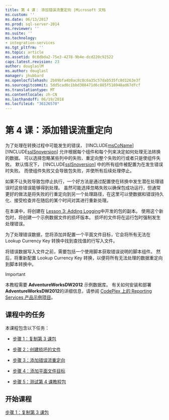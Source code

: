 ```yaml
---
title: 第 4 课： 添加错误流重定向 |Microsoft 文档
ms.custom: ''
ms.date: 06/13/2017
ms.prod: sql-server-2014
ms.reviewer: ''
ms.suite: ''
ms.technology:
- integration-services
ms.tgt_pltfrm: ''
ms.topic: article
ms.assetid: 0c8dbda2-75e3-4278-9b4e-dcd220c92522
caps.latest.revision: 23
author: douglaslM
ms.author: douglasl
manager: jhubbard
ms.openlocfilehash: 2b09bfa4b9ac8c0c6a35c57dab535fc8d1263e3f
ms.sourcegitcommit: 5dd5cad0c1bbd308471d6c885f516948ad67dfcf
ms.translationtype: MT
ms.contentlocale: zh-CN
ms.lasthandoff: 06/19/2018
ms.locfileid: "36126570"
---
```

# <a name="lesson-4-adding-error-flow-redirection"></a>第 4 课：添加错误流重定向
  为了处理在转换过程中可能发生的错误， [!INCLUDE[msCoName](../includes/msconame-md.md)] [!INCLUDE[ssISnoversion](../includes/ssisnoversion-md.md)] 允许根据每个组件和每个列来决定如何处理无法转换的数据。 可以选择忽略某些列中的失败、重定向整个失败的行或者只是使组件失败。 默认情况下， [!INCLUDE[ssISnoversion](../includes/ssisnoversion-md.md)] 中的所有组件被配置为在发生错误时失败。 而使组件失败又会导致包失败，并使所有后续处理停止。  
  
 如果不让失败导致包停止执行，一个好方法是通过配置使在转换中发生潜在处理错误时这些错误能够得到处理。 虽然可能选择忽略失败以确保包成功运行，但通常更好的做法是将失败的行重定向到另一个处理路径，在这里可以使数据和错误持久化、接受检查并在随后的某个时间对其进行重新处理。  
  
 在本课中，将创建在 [Lesson 3: Adding Logging](lesson-3-add-logging-with-ssis.md)中开发的包的副本。 使用这个新包时，将创建一个示例数据文件的损坏版本。 损坏的文件将在运行包时强制发生处理错误。  
  
 为了处理错误数据，您将添加并配置一个平面文件目标，它会将所有无法在 Lookup Currency Key 转换中找到查找值的行写入文件。  
  
 将错误数据写入文件之前，需要包括一个使用脚本获取错误说明的脚本组件。 然后，将重新配置 Lookup Currency Key 转换，以便将所有无法处理的数据重定向到脚本转换中。  
  
> [!IMPORTANT]  
>  本教程需要 **AdventureWorksDW2012** 示例数据库。 有关如何安装和部署 **AdventureWorksDW2012**的详细信息，请参阅 [CodePlex 上的 Reporting Services 产品示例项目](http://go.microsoft.com/fwlink/p/?LinkId=526910)。  
  
## <a name="tasks-in-lesson"></a>课程中的任务  
 本课程包含以下任务：  
  
-   [步骤 1：复制第 3 课包](lesson-4-1-copying-the-lesson-3-package.md)  
  
-   [步骤 2：创建损坏的文件](lesson-4-2-creating-a-corrupted-file.md)  
  
-   [步骤 3：添加错误流重定向](lesson-4-3-adding-error-flow-redirection.md)  
  
-   [步骤 4：添加平面文件目标](lesson-4-4-adding-a-flat-file-destination.md)  
  
-   [步骤 5：测试第 4 课教程包](lesson-4-5-testing-the-lesson-4-tutorial-package.md)  
  
## <a name="start-the-lesson"></a>开始课程  
 [步骤 1：复制第 3 课包](lesson-4-1-copying-the-lesson-3-package.md)  
  
  